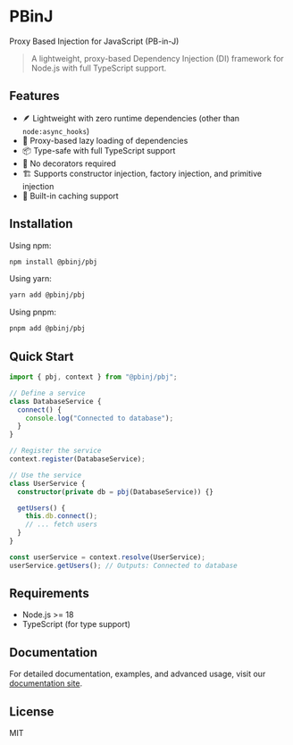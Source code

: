 # PBinJ
Proxy Based Injection for JavaScript (PB-in-J)

> A lightweight, proxy-based Dependency Injection (DI) framework for Node.js with full TypeScript support.

## Features

- 🪶 Lightweight with zero runtime dependencies (other than `node:async_hooks`)
- 🔄 Proxy-based lazy loading of dependencies
- 📦 Type-safe with full TypeScript support
- 🎯 No decorators required
- 🏗️ Supports constructor injection, factory injection, and primitive injection
- 💾 Built-in caching support

## Installation

Using npm:

```bash
npm install @pbinj/pbj
```

Using yarn:

```bash
yarn add @pbinj/pbj
```

Using pnpm:

```bash
pnpm add @pbinj/pbj
```


## Quick Start

```typescript
import { pbj, context } from "@pbinj/pbj";

// Define a service
class DatabaseService {
  connect() {
    console.log("Connected to database");
  }
}

// Register the service
context.register(DatabaseService);

// Use the service
class UserService {
  constructor(private db = pbj(DatabaseService)) {}

  getUsers() {
    this.db.connect();
    // ... fetch users
  }
}

const userService = context.resolve(UserService);
userService.getUsers(); // Outputs: Connected to database
```

## Requirements

- Node.js >= 18
- TypeScript (for type support)

## Documentation

For detailed documentation, examples, and advanced usage, visit our [documentation site](https://pbinj.github.io/pbj).

## License

MIT
